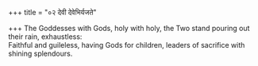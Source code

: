 +++
title = "०२ देवी देवेभिर्यजते"

+++
The Goddesses with Gods, holy with holy, the Two stand pouring out their rain, exhaustless:  
     Faithful and guileless, having Gods for children, leaders of sacrifice with shining splendours.